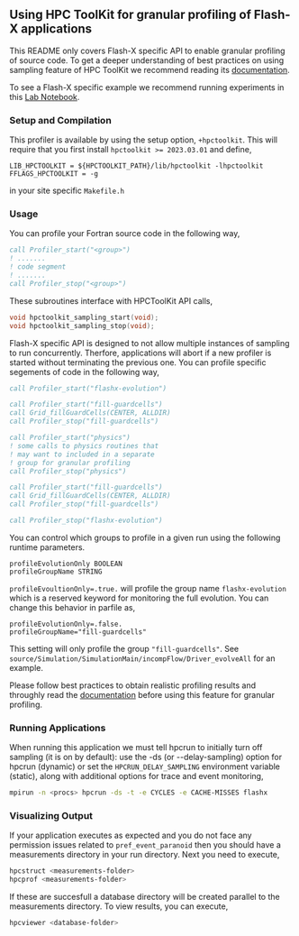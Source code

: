 ## Using HPC ToolKit for granular profiling of Flash-X applications

This README only covers Flash-X specific API to enable granular
profiling of source code. To get a deeper understanding of best
practices on using sampling feature of HPC ToolKit we recommend 
reading its [documentation](http://hpctoolkit.org/).

To see a Flash-X specific example we recommend running experiments
in this [Lab Notebook](https://github.com/Lab-Notebooks/Flow-Boiling-Performance/blob/f1729bbfb5728904558a11277e167bbdb55c5063/simulation/FlowBoiling/Example2D/flashRun.sh#L1-L10).

### Setup and Compilation

This profiler is available by using the setup option, ``+hpctoolkit``. 
This will require that you first install ``hpctoolkit >= 2023.03.01`` and define,

```make
LIB_HPCTOOLKIT = ${HPCTOOLKIT_PATH}/lib/hpctoolkit -lhpctoolkit
FFLAGS_HPCTOOLKIT = -g
```

in your site specific ``Makefile.h``

### Usage

You can profile your Fortran source code in the following way,

```fortran
call Profiler_start("<group>")
! .......
! code segment
! .......
call Profiler_stop("<group>")
```

These subroutines interface with HPCToolKit API calls,

```cpp
void hpctoolkit_sampling_start(void);
void hpctoolkit_sampling_stop(void);
```

Flash-X specific API is designed to not allow multiple instances of
sampling to run concurrently. Therfore, applications will abort if a
new profiler is started without terminating the previous one. You can 
profile specific segements of code in the following way,

```fortran
call Profiler_start("flashx-evolution")

call Profiler_start("fill-guardcells")
call Grid_fillGuardCells(CENTER, ALLDIR)
call Profiler_stop("fill-guardcells")

call Profiler_start("physics")
! some calls to physics routines that
! may want to included in a separate
! group for granular profiling
call Profiler_stop("physics")

call Profiler_start("fill-guardcells")
call Grid_fillGuardCells(CENTER, ALLDIR)
call Profiler_stop("fill-guardcells")

call Profiler_stop("flashx-evolution")
```

You can control which groups to profile in a given run using the following runtime parameters.

```
profileEvolutionOnly BOOLEAN
profileGroupName STRING
```

``profileEvoultionOnly=.true.`` will profile the group name ``flashx-evolution`` 
which is a reserved keyword for monitoring the full evolution. You can change this 
behavior in parfile as,

```
profileEvolutionOnly=.false.
profileGroupName="fill-guardcells"
```

This setting will only profile the group ``"fill-guardcells"``. 
See ``source/Simulation/SimulationMain/incompFlow/Driver_evolveAll`` for an example.

Please follow best practices to obtain realistic profiling results and
throughly read the [documentation](http://hpctoolkit.org/) before using 
this feature for granular profiling.

### Running Applications

When running this application we must tell hpcrun to initially turn
off sampling (it is on by default): use the -ds (or --delay-sampling)
option for hpcrun (dynamic) or set the `HPCRUN_DELAY_SAMPLING`
environment variable (static), along with additional options for trace
and event monitoring,

```bash
mpirun -n <procs> hpcrun -ds -t -e CYCLES -e CACHE-MISSES flashx
```

### Visualizing Output

If your application executes as expected and you do not face any permission
issues related to `pref_event_paranoid` then you should have a measurements
directory in your run directory. Next you need to execute,

```bash
hpcstruct <measurements-folder>
hpcprof <measurements-folder>
```

If these are succesfull a database directory will be created parallel to the 
measurements directory. To view results, you can execute,

```bash
hpcviewer <database-folder>
```

